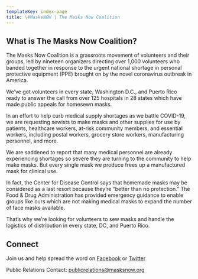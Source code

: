 ```yaml
---
templateKey: index-page
title: \#MasksNOW | The Masks Now Coalition 
---
```

## What is The Masks Now Coalition?

The Masks Now Coalition is a grassroots movement of volunteers and their groups, led by nineteen organizers directing over 1,000 volunteers who banded together in response to the urgent national shortage in personal protective equipment (PPE) brought on by the novel coronavirus outbreak in America. 

We’ve got volunteers in every state, Washington D.C., and Puerto Rico ready to answer the call from over 125 hospitals in 28 states which have made public appeals for homesewn masks.

In an effort to help curb medical supply shortages as we battle COVID-19, we are requesting sewists to make masks and other supplies for use by patients, healthcare workers, at-risk community members, and essential workers, including postal workers, grocery store workers, manufacturing personnel, and more.

We are saddened to report that many medical personnel are already experiencing shortages so severe they are turning to the community to help make masks. But every single mask we produce frees up a manufactured mask for clinical use.

In fact, the Center for Disease Control says that homemade masks may be considered as a last resort because they’re “better than no protection.” The Food & Drug Administration has provided emergency guidance to enable groups like ours which are not making medical masks to expand the number of face masks available. 

That’s why we’re looking for volunteers to sew masks and handle the logistics of distribution in every state, DC, and Puerto Rico. 

## Connect

Join us and help spread the word on [Facebook](https://www.facebook.com/groups/837899896730511/) or [Twitter](https://twitter.com/masksnoworg)

Public Relations Contact: [publicrelations@masksnow.org](mailto:publicrelations@masksnow.org)
